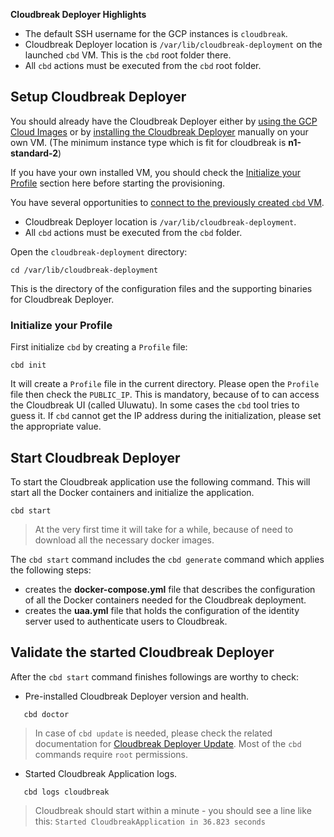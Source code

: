 **Cloudbreak Deployer Highlights**

  * The default SSH username for the GCP instances is `cloudbreak`.
  * Cloudbreak Deployer location is `/var/lib/cloudbreak-deployment` on the launched `cbd` VM. This is the 
      `cbd` root folder there.
  * All `cbd` actions must be executed from the `cbd` root folder.

## Setup Cloudbreak Deployer

You should already have the Cloudbreak Deployer either by [using the GCP Cloud Images](gcp.md) or by [installing the 
Cloudbreak Deployer](onprem.md) manually on your own VM. (The minimum instance type which is fit for cloudbreak is **n1-standard-2**)

If you have your own installed VM, you should check the [Initialize your Profile](gcp.md#initialize-your-profile) 
section here before starting the provisioning.

You have several opportunities to [connect to the previously created `cbd` VM](https://cloud.google.com/compute/docs/instances/connecting-to-instance).

  * Cloudbreak Deployer location is `/var/lib/cloudbreak-deployment`.
  * All `cbd` actions must be executed from the `cbd` folder.

Open the `cloudbreak-deployment` directory:

```
cd /var/lib/cloudbreak-deployment
```
This is the directory of the configuration files and the supporting binaries for Cloudbreak Deployer.

### Initialize your Profile

First initialize `cbd` by creating a `Profile` file:

```
cbd init
```
It will create a `Profile` file in the current directory. Please open the `Profile` file then check the `PUBLIC_IP`. 
This is mandatory, because of to can access the Cloudbreak UI (called Uluwatu). In some cases the `cbd` tool tries to 
guess it. If `cbd` cannot get the IP address during the initialization, please set the appropriate value.

## Start Cloudbreak Deployer

To start the Cloudbreak application use the following command.
This will start all the Docker containers and initialize the application.

```
cbd start
```

>At the very first time it will take for a while, because of need to download all the necessary docker images.

The `cbd start` command includes the `cbd generate` command which applies the following steps:

- creates the **docker-compose.yml** file that describes the configuration of all the Docker containers needed for the Cloudbreak deployment.
- creates the **uaa.yml** file that holds the configuration of the identity server used to authenticate users to Cloudbreak.

## Validate the started Cloudbreak Deployer

After the `cbd start` command finishes followings are worthy to check:

- Pre-installed Cloudbreak Deployer version and health.
```
   cbd doctor
```
>In case of `cbd update` is needed, please check the related documentation for [Cloudbreak Deployer Update](operations.md#update-cloudbreak-deployer). Most of the `cbd` commands require `root` permissions.

- Started Cloudbreak Application logs.
```
   cbd logs cloudbreak
```
>Cloudbreak should start within a minute - you should see a line like this: `Started CloudbreakApplication in 36.823 seconds`